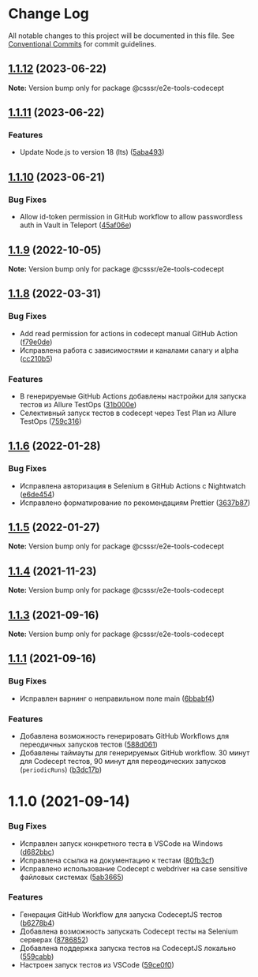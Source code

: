 # Change Log

All notable changes to this project will be documented in this file.
See [Conventional Commits](https://conventionalcommits.org) for commit guidelines.

## [1.1.12](https://github.com/CSSSR/e2e-tools/compare/@csssr/e2e-tools-codecept@1.1.11...@csssr/e2e-tools-codecept@1.1.12) (2023-06-22)

**Note:** Version bump only for package @csssr/e2e-tools-codecept





## [1.1.11](https://github.com/CSSSR/e2e-tools/compare/@csssr/e2e-tools-codecept@1.1.10...@csssr/e2e-tools-codecept@1.1.11) (2023-06-22)


### Features

* Update Node.js to version 18 (lts) ([5aba493](https://github.com/CSSSR/e2e-tools/commit/5aba493364bf2644a6c6cc38a6b0fb9d803a56fe))





## [1.1.10](https://github.com/CSSSR/e2e-tools/compare/@csssr/e2e-tools-codecept@1.1.9...@csssr/e2e-tools-codecept@1.1.10) (2023-06-21)


### Bug Fixes

* Allow id-token permission in GitHub workflow to allow passwordless auth in Vault in Teleport ([45af06e](https://github.com/CSSSR/e2e-tools/commit/45af06ea447d6d9f4b2e45eb19ae70bdedfb4f98))





## [1.1.9](https://github.com/CSSSR/e2e-tools/compare/@csssr/e2e-tools-codecept@1.1.8...@csssr/e2e-tools-codecept@1.1.9) (2022-10-05)

**Note:** Version bump only for package @csssr/e2e-tools-codecept





## [1.1.8](https://github.com/CSSSR/e2e-tools/compare/@csssr/e2e-tools-codecept@1.1.6...@csssr/e2e-tools-codecept@1.1.8) (2022-03-31)


### Bug Fixes

* Add read permission for actions in codecept manual GitHub Action ([f79e0de](https://github.com/CSSSR/e2e-tools/commit/f79e0de38f1ee04a9b6bf86f81ff0a0b1de46d4e))
* Исправлена работа с зависимостями и каналами canary и alpha ([cc210b5](https://github.com/CSSSR/e2e-tools/commit/cc210b50b25964123c366b5cd49f17203e6393af))


### Features

* В генерируемые GitHub Actions добавлены настройки для запуска тестов из Allure TestOps ([31b000e](https://github.com/CSSSR/e2e-tools/commit/31b000e8b3d8ace1c3fb3cd6ab331ed339a4e4b5))
* Селективный запуск тестов в codecept через Test Plan из Allure TestOps ([759c316](https://github.com/CSSSR/e2e-tools/commit/759c316c7926e9c48ef8d07886490e89c9d568b9))





## [1.1.6](https://github.com/CSSSR/e2e-tools/compare/@csssr/e2e-tools-codecept@1.1.5...@csssr/e2e-tools-codecept@1.1.6) (2022-01-28)


### Bug Fixes

* Исправлена авторизация в Selenium в GitHub Actions с Nightwatch ([e6de454](https://github.com/CSSSR/e2e-tools/commit/e6de454882e3bef026c4f3e28e5a80e68d61733d))
* Исправлено форматирование по рекомендациям Prettier ([3637b87](https://github.com/CSSSR/e2e-tools/commit/3637b87877b5a25123e11a232745a90004b33ca0))





## [1.1.5](https://github.com/CSSSR/e2e-tools/compare/@csssr/e2e-tools-codecept@1.1.4...@csssr/e2e-tools-codecept@1.1.5) (2022-01-27)

**Note:** Version bump only for package @csssr/e2e-tools-codecept





## [1.1.4](https://github.com/CSSSR/e2e-tools/compare/@csssr/e2e-tools-codecept@1.1.3...@csssr/e2e-tools-codecept@1.1.4) (2021-11-23)

**Note:** Version bump only for package @csssr/e2e-tools-codecept





## [1.1.3](https://github.com/CSSSR/e2e-tools/compare/@csssr/e2e-tools-codecept@1.1.1...@csssr/e2e-tools-codecept@1.1.3) (2021-09-16)

**Note:** Version bump only for package @csssr/e2e-tools-codecept





## [1.1.1](https://github.com/CSSSR/e2e-tools/compare/@csssr/e2e-tools-codecept@1.1.0...@csssr/e2e-tools-codecept@1.1.1) (2021-09-16)


### Bug Fixes

* Исправлен варнинг о неправильном поле main ([6bbabf4](https://github.com/CSSSR/e2e-tools/commit/6bbabf4cba1f004724c47f94d9cddb2ca62055f4))


### Features

* Добавлена возможность генерировать GitHub Workflows для переодичных запусков тестов ([588d061](https://github.com/CSSSR/e2e-tools/commit/588d061d5231747f578d35d1b0f0a66c418bd204))
* Добавлены таймауты для генерируемых GitHub workflow. 30 минут для Codecept тестов, 90 минут для переодических запусков (`periodicRuns`) ([b3dc17b](https://github.com/CSSSR/e2e-tools/commit/b3dc17b94d02d157b7fc51acdd802d659b0744a3))





# 1.1.0 (2021-09-14)


### Bug Fixes

* Исправлен запуск конкретного теста в VSCode на Windows ([d682bbc](https://github.com/CSSSR/e2e-tools/commit/d682bbc6d69a6081c8f25afdc31fc0c5da801db4))
* Исправлена ссылка на документацию к тестам ([80fb3cf](https://github.com/CSSSR/e2e-tools/commit/80fb3cf741e4b28f2b14bdbefcdef455ecc04f7e))
* Исправлено использование Codecept с webdriver на case sensitive файловых системах ([5ab3665](https://github.com/CSSSR/e2e-tools/commit/5ab366522aaa6fc0241e7f908f671edcc41ee253))


### Features

* Генерация GitHub Workflow для запуска CodeceptJS тестов ([b6278b4](https://github.com/CSSSR/e2e-tools/commit/b6278b42597a6d0dc840ecd814ceb2a1034fea0f))
* Добавлена возможность запускать Codecept тесты на Selenium серверах ([8786852](https://github.com/CSSSR/e2e-tools/commit/8786852736c5fe3f115d450e41efe9d7d5363d16))
* Добавлена поддержка запуска тестов на CodeceptJS локально ([559cabb](https://github.com/CSSSR/e2e-tools/commit/559cabbdb243cd728b48b4cbde907da5e18e836a))
* Настроен запуск тестов из VSCode ([59ce0f0](https://github.com/CSSSR/e2e-tools/commit/59ce0f0ca7c30cb6e60b00aa826dcf1180d7113b))

